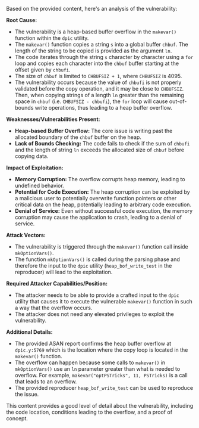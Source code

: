 Based on the provided content, here's an analysis of the vulnerability:

**Root Cause:**

*   The vulnerability is a heap-based buffer overflow in the `makevar()` function within the `dpic` utility.
*   The `makevar()` function copies a string `s` into a global buffer `chbuf`. The length of the string to be copied is provided as the argument `ln`.
*   The code iterates through the string `s` character by character using a `for` loop and copies each character into the `chbuf` buffer starting at the offset given by `chbufi`.
*   The size of `chbuf` is limited to `CHBUFSIZ + 1`, where `CHBUFSIZ` is 4095.
*   The vulnerability occurs because the value of `chbufi` is not properly validated before the copy operation, and it may be close to `CHBUFSIZ`. Then, when copying strings of a length `ln` greater than the remaining space in `chbuf` (i.e. `CHBUFSIZ - chbufi`), the `for` loop will cause out-of-bounds write operations, thus leading to a heap buffer overflow.

**Weaknesses/Vulnerabilities Present:**

*   **Heap-based Buffer Overflow:** The core issue is writing past the allocated boundary of the `chbuf` buffer on the heap.
*   **Lack of Bounds Checking:** The code fails to check if the sum of `chbufi` and the length of string `ln` exceeds the allocated size of `chbuf` before copying data.

**Impact of Exploitation:**

*   **Memory Corruption:** The overflow corrupts heap memory, leading to undefined behavior.
*   **Potential for Code Execution:** The heap corruption can be exploited by a malicious user to potentially overwrite function pointers or other critical data on the heap, potentially leading to arbitrary code execution.
*   **Denial of Service:** Even without successful code execution, the memory corruption may cause the application to crash, leading to a denial of service.

**Attack Vectors:**

*   The vulnerability is triggered through the `makevar()` function call inside `mkOptionVars()`.
*   The function `mkOptionVars()` is called during the parsing phase and therefore the input to the `dpic` utility (`heap_bof_write_test` in the reproducer) will lead to the exploitation.

**Required Attacker Capabilities/Position:**

*   The attacker needs to be able to provide a crafted input to the `dpic` utility that causes it to execute the vulnerable `makevar()` function in such a way that the overflow occurs.
*   The attacker does not need any elevated privileges to exploit the vulnerability.

**Additional Details:**

*   The provided ASAN report confirms the heap buffer overflow at `dpic.y:5769` which is the location where the copy loop is located in the `makevar()` function.
*   The overflow can happen because some calls to `makevar()` in `mkOptionVars()` use an `ln` parameter greater than what is needed to overflow. For example, `makevar("optPSTricks", 11, PSTricks)` is a call that leads to an overflow.
*   The provided reproducer `heap_bof_write_test` can be used to reproduce the issue.

This content provides a good level of detail about the vulnerability, including the code location, conditions leading to the overflow, and a proof of concept.